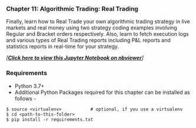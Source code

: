 ### Chapter 11: Algorithmic Trading: Real Trading
Finally, learn how to Real Trade your own algorithmic trading strategy 
in live markets and real money using two strategy coding examples 
involving Regular and Bracket orders respectively. Also, learn to fetch 
execution logs and various types of Real Trading reports including P&L
 reports and statistics reports in real-time for your strategy.

*[**[Click here to view this Jupyter Notebook on nbviewer](https://nbviewer.jupyter.org/github/PacktPublishing/Python-Algorithmic-Trading-Cookbook/blob/master/Chapter11/CHAPTER%2011.ipynb)**]*

### Requirements
- Python 3.7+
- Additional Python Packages required for this chapter can be installed as follows -

```
$ source <virtualenv>           # optional, if you use a virtualenv
$ cd <path-to-this-folder>
$ pip install -r requirements.txt
```